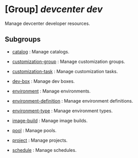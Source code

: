 # [Group] _devcenter dev_

Manage devcenter developer resources.

## Subgroups

- [catalog](/Commands/devcenter/dev/catalog/readme.md)
: Manage catalogs.

- [customization-group](/Commands/devcenter/dev/customization-group/readme.md)
: Manage customization groups.

- [customization-task](/Commands/devcenter/dev/customization-task/readme.md)
: Manage customization tasks.

- [dev-box](/Commands/devcenter/dev/dev-box/readme.md)
: Manage dev boxes.

- [environment](/Commands/devcenter/dev/environment/readme.md)
: Manage environments.

- [environment-definition](/Commands/devcenter/dev/environment-definition/readme.md)
: Manage environment definitions.

- [environment-type](/Commands/devcenter/dev/environment-type/readme.md)
: Manage environment types.

- [image-build](/Commands/devcenter/dev/image-build/readme.md)
: Manage image builds.

- [pool](/Commands/devcenter/dev/pool/readme.md)
: Manage pools.

- [project](/Commands/devcenter/dev/project/readme.md)
: Manage projects.

- [schedule](/Commands/devcenter/dev/schedule/readme.md)
: Manage schedules.
